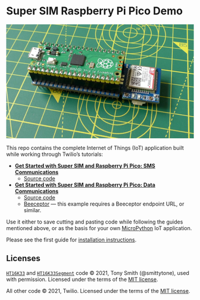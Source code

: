 # Super SIM Raspberry Pi Pico Demo

![Raspberry Pi Pico, Waveshare Pico SIM7080G modem, and Super SIM](images/p1020118.jpg)

This repo contains the complete Internet of Things (IoT) application built while working through Twilio’s tutorials:

* [**Get Started with Super SIM and Raspberry Pi Pico: SMS Communications**](https://www.twilio.com/docs/iot/supersim/get-started-with-super-sim-and-the-raspberry-pi-pico)
    * [Source code](/sms-commands/main_sms_commands.py)
* [**Get Started with Super SIM and Raspberry Pi Pico: Data Communications**](https://www.twilio.com/docs/iot/supersim/get-started-with-super-sim-raspberry-pi-pico-data-comms)
    * [Source code](/data-comms/main_data_comms.py)
    * [Beeceptor](https://beeceptor.com/) &mdash; this example requires a Beeceptor endpoint URL, or similar.

Use it either to save cutting and pasting code while following the guides mentioned above, or as the basis for your own [MicroPython](https://micropython.org) IoT application.

Please see the first guide for [installation instructions](https://www.twilio.com/docs/iot/supersim/get-started-with-super-sim-and-the-raspberry-pi-pico).


## Licenses

[`HT16K33`](https://github.com/smittytone/HT16K33-Python) and [`HT16K33Segment`](https://github.com/smittytone/HT16K33-Python) code © 2021, Tony Smith (@smittytone), used with permission. Licensed under the terms of the [MIT license](https://github.com/smittytone/HT16K33-Python/blob/main/LICENSE).

All other code © 2021, Twilio. Licensed under the terms of the [MIT license](./LICENSE.md).